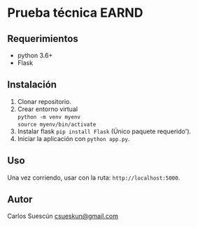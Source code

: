 # Prueba técnica EARND

## Requerimientos
* python 3.6+
* Flask

## Instalación

1. Clonar repositorio.
2. Crear entorno virtual <br>`python -m venv myenv`<br>`source myenv/bin/activate`
3. Instalar flask `pip install Flask` (Único paquete requerido').
4. Iniciar la aplicación con `python app.py`.

## Uso

Una vez corriendo, usar con la ruta:
 `http://localhost:5000`.

## Autor

Carlos Suescún
csueskun@gmail.com
